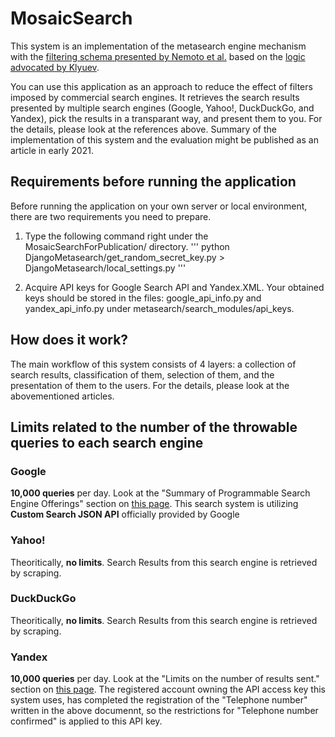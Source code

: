 # MosaicSearch

This system is an implementation of the metasearch engine mechanism with the [filtering schema presented by Nemoto et al.](http://www.thinkmind.org/index.php?view=article&articleid=icds_2020_3_30_10023) based on the [logic advocated by Klyuev](https://ieeexplore.ieee.org/abstract/document/8701334?casa_token=HAg6hTmd4pAAAAAA:INfqoDS-R4hApVCSaCm1Pcp89YyMM5x3JM5iVUTxgVkGzQU8ZP0W1SQe_hIJuhTXtby0EDoaeEo9).

You can use this application as an approach to reduce the effect of filters imposed by commercial search engines.
It retrieves the search results presented by multiple search engines (Google, Yahoo!, DuckDuckGo, and Yandex), pick the results in a transparant way, and present them to you. 
For the details, please look at the references above.
Summary of the implementation of this system and the evaluation might be published as an article in early 2021.

## Requirements before running the application
  Before running the application on your own server or local environment, there are two requirements you need to prepare.
  1. Type the following command right under the MosaicSearchForPublication/ directory.
  '''
  python DjangoMetasearch/get_random_secret_key.py > DjangoMetasearch/local_settings.py
  '''

  2. Acquire API keys for Google Search API and Yandex.XML. Your obtained keys should be stored in the files: google_api_info.py and yandex_api_info.py under metasearch/search_modules/api_keys.

## How does it work?
  The main workflow of this system consists of 4 layers: a collection of search results, classification of them, selection of them, and the presentation of them to the users.
  For the details, please look at the abovementioned articles.
  

## Limits related to the number of the throwable queries to each search engine
### Google
  **10,000 queries** per day. Look at the "Summary of Programmable Search Engine Offerings" section on [this page](https://developers.google.com/custom-search/docs/overview).
  This search system is utilizing **Custom Search JSON API** officially provided by Google

### Yahoo!
  Theoritically, **no limits**. Search Results from this search engine is retrieved by scraping.

### DuckDuckGo
  Theoritically, **no limits**. Search Results from this search engine is retrieved by scraping.

### Yandex
  **10,000 queries** per day. Look at the "Limits on the number of results sent." section on [this page](https://yandex.com/dev/xml/doc/dg/concepts/restrictions.html/). 
  The registered account owning the API access key this system uses, has completed the registration of the "Telephone number" written in the above documennt, so the restrictions for "Telephone number confirmed" is applied to this API key.
